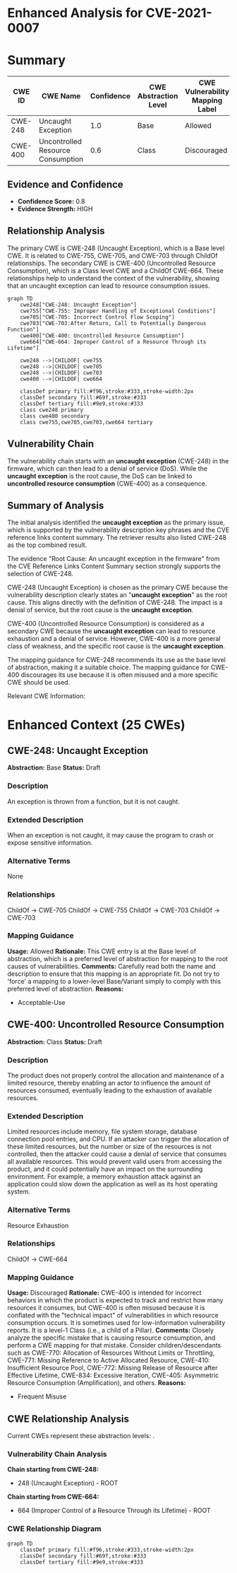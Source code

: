 # Enhanced Analysis for CVE-2021-0007

# Summary
| CWE ID | CWE Name | Confidence | CWE Abstraction Level | CWE Vulnerability Mapping Label | CWE-Vulnerability Mapping Notes |
|---|---|---|---|---|---|
| CWE-248 | Uncaught Exception | 1.0 | Base | Allowed | Primary CWE |
| CWE-400 | Uncontrolled Resource Consumption | 0.6 | Class | Discouraged | Secondary CWE |

## Evidence and Confidence

*   **Confidence Score:** 0.8
*   **Evidence Strength:** HIGH

## Relationship Analysis
The primary CWE is CWE-248 (Uncaught Exception), which is a Base level CWE. It is related to CWE-755, CWE-705, and CWE-703 through ChildOf relationships. The secondary CWE is CWE-400 (Uncontrolled Resource Consumption), which is a Class level CWE and a ChildOf CWE-664. These relationships help to understand the context of the vulnerability, showing that an uncaught exception can lead to resource consumption issues.

```mermaid
graph TD
    cwe248["CWE-248: Uncaught Exception"]
    cwe755["CWE-755: Improper Handling of Exceptional Conditions"]
    cwe705["CWE-705: Incorrect Control Flow Scoping"]
    cwe703["CWE-703:After Return, Call to Potentially Dangerous Function"]
    cwe400["CWE-400: Uncontrolled Resource Consumption"]
    cwe664["CWE-664: Improper Control of a Resource Through its Lifetime"]
    
    cwe248 -->|CHILDOF| cwe755
    cwe248 -->|CHILDOF| cwe705
    cwe248 -->|CHILDOF| cwe703
    cwe400 -->|CHILDOF| cwe664
    
    classDef primary fill:#f96,stroke:#333,stroke-width:2px
    classDef secondary fill:#69f,stroke:#333
    classDef tertiary fill:#9e9,stroke:#333
    class cwe248 primary
    class cwe400 secondary
    class cwe755,cwe705,cwe703,cwe664 tertiary
```

## Vulnerability Chain
The vulnerability chain starts with an **uncaught exception** (CWE-248) in the firmware, which can then lead to a denial of service (DoS). While the **uncaught exception** is the root cause, the DoS can be linked to **uncontrolled resource consumption** (CWE-400) as a consequence.

## Summary of Analysis
The initial analysis identified the **uncaught exception** as the primary issue, which is supported by the vulnerability description key phrases and the CVE reference links content summary. The retriever results also listed CWE-248 as the top combined result.

The evidence "Root Cause: An uncaught exception in the firmware" from the CVE Reference Links Content Summary section strongly supports the selection of CWE-248.

CWE-248 (Uncaught Exception) is chosen as the primary CWE because the vulnerability description clearly states an "**uncaught exception**" as the root cause. This aligns directly with the definition of CWE-248. The impact is a denial of service, but the root cause is the **uncaught exception**.

CWE-400 (Uncontrolled Resource Consumption) is considered as a secondary CWE because the **uncaught exception** can lead to resource exhaustion and a denial of service. However, CWE-400 is a more general class of weakness, and the specific root cause is the **uncaught exception**.

The mapping guidance for CWE-248 recommends its use as the base level of abstraction, making it a suitable choice. The mapping guidance for CWE-400 discourages its use because it is often misused and a more specific CWE should be used.

Relevant CWE Information:

# Enhanced Context (25 CWEs)

## CWE-248: Uncaught Exception
**Abstraction:** Base
**Status:** Draft

### Description
An exception is thrown from a function, but it is not caught.

### Extended Description
When an exception is not caught, it may cause the program to crash or expose sensitive information.

### Alternative Terms
None

### Relationships
ChildOf -> CWE-705
ChildOf -> CWE-755
ChildOf -> CWE-703
ChildOf -> CWE-703

### Mapping Guidance
**Usage:** Allowed
**Rationale:** This CWE entry is at the Base level of abstraction, which is a preferred level of abstraction for mapping to the root causes of vulnerabilities.
**Comments:** Carefully read both the name and description to ensure that this mapping is an appropriate fit. Do not try to 'force' a mapping to a lower-level Base/Variant simply to comply with this preferred level of abstraction.
**Reasons:**
- Acceptable-Use

## CWE-400: Uncontrolled Resource Consumption
**Abstraction:** Class
**Status:** Draft

### Description
The product does not properly control the allocation and maintenance of a limited resource, thereby enabling an actor to influence the amount of resources consumed, eventually leading to the exhaustion of available resources.

### Extended Description


Limited resources include memory, file system storage, database connection pool entries, and CPU. If an attacker can trigger the allocation of these limited resources, but the number or size of the resources is not controlled, then the attacker could cause a denial of service that consumes all available resources. This would prevent valid users from accessing the product, and it could potentially have an impact on the surrounding environment. For example, a memory exhaustion attack against an application could slow down the application as well as its host operating system.

### Alternative Terms
Resource Exhaustion

### Relationships
ChildOf -> CWE-664

### Mapping Guidance
**Usage:** Discouraged
**Rationale:** CWE-400 is intended for incorrect behaviors in which the product is expected to track and restrict how many resources it consumes, but CWE-400 is often misused because it is conflated with the "technical impact" of vulnerabilities in which resource consumption occurs. It is sometimes used for low-information vulnerability reports. It is a level-1 Class (i.e., a child of a Pillar).
**Comments:** Closely analyze the specific mistake that is causing resource consumption, and perform a CWE mapping for that mistake. Consider children/descendants such as CWE-770: Allocation of Resources Without Limits or Throttling, CWE-771: Missing Reference to Active Allocated Resource, CWE-410: Insufficient Resource Pool, CWE-772: Missing Release of Resource after Effective Lifetime, CWE-834: Excessive Iteration, CWE-405: Asymmetric Resource Consumption (Amplification), and others.
**Reasons:**
- Frequent Misuse


## CWE Relationship Analysis

Current CWEs represent these abstraction levels: .


### Vulnerability Chain Analysis

**Chain starting from CWE-248:**
- 248 (Uncaught Exception) - ROOT


**Chain starting from CWE-664:**
- 664 (Improper Control of a Resource Through its Lifetime) - ROOT



### CWE Relationship Diagram

```mermaid
graph TD
    classDef primary fill:#f96,stroke:#333,stroke-width:2px
    classDef secondary fill:#69f,stroke:#333
    classDef tertiary fill:#9e9,stroke:#333
```